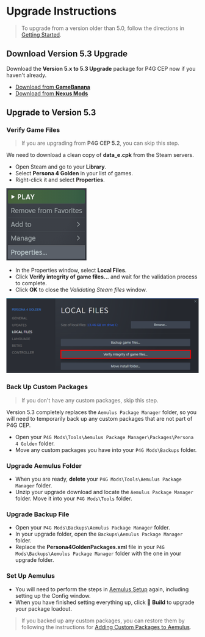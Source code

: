 ﻿# Upgrade Instructions

> To upgrade from a version older than 5.0, follow the directions in [Getting Started](https://github.com/Pixelguin/P4G-CEP-docs/blob/master/docs/02_getting_started.md).

## Download Version 5.3 Upgrade

Download the **Version 5.x to 5.3 Upgrade** package for P4G CEP now if you haven't already.

* [Download from **GameBanana**](https://gamebanana.com/gamefiles/12882)
* [Download from **Nexus Mods**](https://www.nexusmods.com/persona4golden/mods/11?tab=files)

## Upgrade to Version 5.3

### Verify Game Files

> If you are upgrading from **P4G CEP 5.2**, you can skip this step.

We need to download a clean copy of **data_e.cpk** from the Steam servers.

- Open Steam and go to your **Library**.
- Select **Persona 4 Golden** in your list of games.
- Right-click it and select **Properties**.

![](img/03/steam_properties.png)

- In the Properties window, select **Local Files**.
- Click **Verify integrity of game files...** and wait for the validation process to complete.
- Click **OK** to close the *Validating Steam files* window. 

![](img/03/verify_files.png)


### Back Up Custom Packages

> If you don't have any custom packages, skip this step.

Version 5.3 completely replaces the `Aemulus Package Manager` folder, so you will need to temporarily back up any custom packages that are not part of P4G CEP.

* Open your `P4G Mods\Tools\Aemulus Package Manager\Packages\Persona 4 Golden` folder.
* Move any custom packages you have into your `P4G Mods\Backups` folder.

### Upgrade Aemulus Folder

* When you are ready, **delete** your `P4G Mods\Tools\Aemulus Package Manager` folder.
* Unzip your upgrade download and locate the `Aemulus Package Manager` folder. Move it into your `P4G Mods\Tools` folder.

### Upgrade Backup File

* Open your `P4G Mods\Backups\Aemulus Package Manager` folder.
* In your upgrade folder, open the `Backups\Aemulus Package Manager` folder.
* Replace the **Persona4GoldenPackages.xml** file in your `P4G Mods\Backups\Aemulus Package Manager` folder with the one in your upgrade folder.

### Set Up Aemulus

* You will need to perform the steps in [Aemulus Setup](05_aemulus_setup.md) again, including setting up the Config window.
* When you have finished setting everything up, click 🔨 **Build** to upgrade your package loadout.

> If you backed up any custom packages, you can restore them by following the instructions for [Adding Custom Packages to Aemulus](extras.md#add-custom-packages-to-aemulus).
